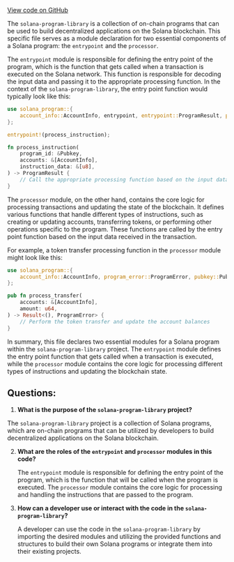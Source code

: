 [View code on GitHub](https://github.com/solana-labs/solana-program-library/token-lending/flash_loan_receiver/src/lib.rs)

The `solana-program-library` is a collection of on-chain programs that can be used to build decentralized applications on the Solana blockchain. This specific file serves as a module declaration for two essential components of a Solana program: the `entrypoint` and the `processor`.

The `entrypoint` module is responsible for defining the entry point of the program, which is the function that gets called when a transaction is executed on the Solana network. This function is responsible for decoding the input data and passing it to the appropriate processing function. In the context of the `solana-program-library`, the entry point function would typically look like this:

```rust
use solana_program::{
    account_info::AccountInfo, entrypoint, entrypoint::ProgramResult, pubkey::Pubkey,
};

entrypoint!(process_instruction);

fn process_instruction(
    program_id: &Pubkey,
    accounts: &[AccountInfo],
    instruction_data: &[u8],
) -> ProgramResult {
    // Call the appropriate processing function based on the input data
}
```

The `processor` module, on the other hand, contains the core logic for processing transactions and updating the state of the blockchain. It defines various functions that handle different types of instructions, such as creating or updating accounts, transferring tokens, or performing other operations specific to the program. These functions are called by the entry point function based on the input data received in the transaction.

For example, a token transfer processing function in the `processor` module might look like this:

```rust
use solana_program::{
    account_info::AccountInfo, program_error::ProgramError, pubkey::Pubkey,
};

pub fn process_transfer(
    accounts: &[AccountInfo],
    amount: u64,
) -> Result<(), ProgramError> {
    // Perform the token transfer and update the account balances
}
```

In summary, this file declares two essential modules for a Solana program within the `solana-program-library` project. The `entrypoint` module defines the entry point function that gets called when a transaction is executed, while the `processor` module contains the core logic for processing different types of instructions and updating the blockchain state.
## Questions: 
 1. **What is the purpose of the `solana-program-library` project?**

   The `solana-program-library` project is a collection of Solana programs, which are on-chain programs that can be utilized by developers to build decentralized applications on the Solana blockchain.

2. **What are the roles of the `entrypoint` and `processor` modules in this code?**

   The `entrypoint` module is responsible for defining the entry point of the program, which is the function that will be called when the program is executed. The `processor` module contains the core logic for processing and handling the instructions that are passed to the program.

3. **How can a developer use or interact with the code in the `solana-program-library`?**

   A developer can use the code in the `solana-program-library` by importing the desired modules and utilizing the provided functions and structures to build their own Solana programs or integrate them into their existing projects.